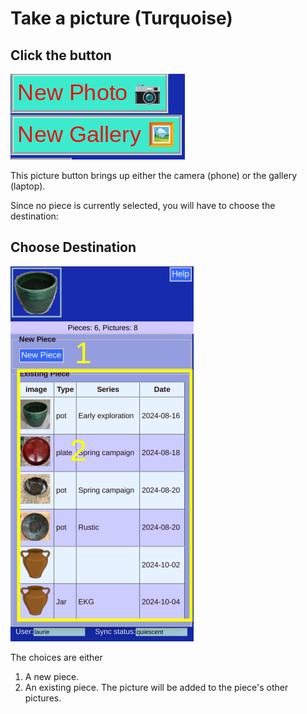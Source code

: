 # Take a picture (Turquoise)

## Click the button

![](Photo.png)

This picture button brings up either the camera (phone) or the gallery (laptop).

Since no piece is currently selected, you will have to choose the destination:

## Choose Destination

![](Photo2.png)

The choices are either

1. A new piece.
2. An existing piece. The picture will be added to the piece's other pictures.


